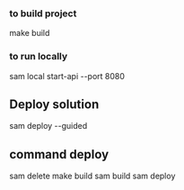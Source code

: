 ### to build project
make build
### to run locally
sam local start-api --port 8080
## Deploy solution 
sam deploy --guided
## command deploy
sam delete
make build
sam build
sam deploy